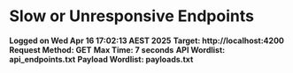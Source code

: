 # Slow or Unresponsive Endpoints
**Logged on Wed Apr 16 17:02:13 AEST 2025**
**Target: http://localhost:4200**
**Request Method: GET**
**Max Time: 7 seconds**
**API Wordlist: api_endpoints.txt**
**Payload Wordlist: payloads.txt**


